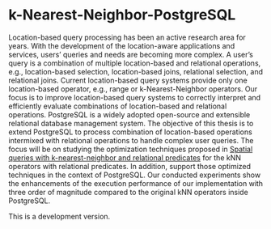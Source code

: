 # k-Nearest-Neighbor-PostgreSQL


Location-based query processing has been an active research area for years. With the development of the location-aware applications and services, users’ queries and needs are becoming more complex. A user’s query is a combination of multiple location-based and relational operations, e.g., location-based selection, location-based joins, relational selection, and relational joins. Current location-based query systems provide only one location-based operator, e.g., range or k-Nearest-Neighbor operators. Our focus is to improve location-based query systems to correctly interpret and efficiently evaluate combinations of location-based and relational operations. PostgreSQL is a widely adopted open-source and extensible relational database management system. The objective of this thesis is to extend PostgreSQL to process combination of location-based operations intermixed with relational operations to handle complex user queries. The focus will be on studying the optimization techniques proposed in [Spatial queries with k-nearest-neighbor and relational predicates](https://dl.acm.org/doi/10.1145/2820783.2820815)  for the kNN operators with relational predicates. In addition, support those optimized techniques in the context of PostgreSQL. Our conducted experiments show the enhancements of the execution performance of our implementation with three order of magnitude compared to the original kNN operators inside PostgreSQL.

This is a development version. 
